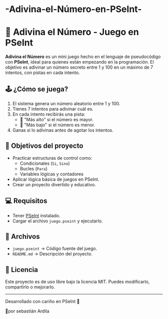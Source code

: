 # -Adivina-el-Número-en-PSeInt-

# 🎯 Adivina el Número - Juego en PSeInt

**Adivina el Número** es un mini juego hecho en el lenguaje de pseudocódigo con **PSeInt**, ideal para quienes están empezando en la programación. El objetivo es adivinar un número secreto entre 1 y 100 en un máximo de 7 intentos, con pistas en cada intento.

## 🕹️ ¿Cómo se juega?

1. El sistema genera un número aleatorio entre 1 y 100.
2. Tienes 7 intentos para adivinar cuál es.
3. En cada intento recibirás una pista:
   - 🔼 "Más alto" si el número es mayor.
   - 🔽 "Más bajo" si el número es menor.
4. Ganas si lo adivinas antes de agotar los intentos.

## 📘 Objetivos del proyecto

- Practicar estructuras de control como:
  - Condicionales (`Si`, `Sino`)
  - Bucles (`Para`)
  - Variables lógicas y contadores
- Aplicar lógica básica de juegos en PSeInt.
- Crear un proyecto divertido y educativo.

## 💻 Requisitos

- Tener [PSeInt](https://pseint.sourceforge.net/) instalado.
- Cargar el archivo `juego.pseint` y ejecutarlo.

## 📁 Archivos

- `juego.pseint` → Código fuente del juego.
- `README.md` → Descripción del proyecto.

## 📄 Licencia

Este proyecto es de uso libre bajo la licencia MIT. Puedes modificarlo, compartirlo o mejorarlo.

---

Desarrollado con cariño en PSeInt 💚

🐉por sebastián Ardila


